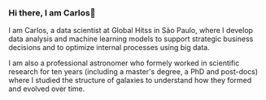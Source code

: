 ### Hi there, I am Carlos👋

I am Carlos, a data scientist at Global Hitss in São Paulo, where I develop data analysis and machine learning models to support strategic business decisions and to optimize internal processes using big data.

I am also a professional astronomer who formely worked in scientific research for ten years (including a master's degree, a PhD and post-docs) where I studied the structure of galaxies to understand how they formed and evolved over time.

<!--
**cebarbosa/cebarbosa** is a ✨ _special_ ✨ repository because its `README.md` (this file) appears on your GitHub profile.

Here are some ideas to get you started:

- 🔭 I’m currently working on ...
- 🌱 I’m currently learning ...
- 👯 I’m looking to collaborate on ...
- 🤔 I’m looking for help with ...
- 💬 Ask me about ...
- 📫 How to reach me: ...
- 😄 Pronouns: ...
- ⚡ Fun fact: ...
-->
